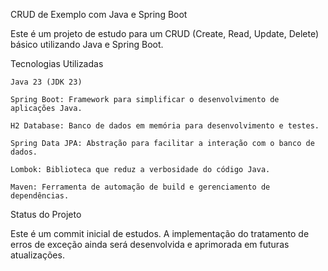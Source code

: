 CRUD de Exemplo com Java e Spring Boot

Este é um projeto de estudo para um CRUD (Create, Read, Update, Delete) básico utilizando Java e Spring Boot.

Tecnologias Utilizadas

    Java 23 (JDK 23)

    Spring Boot: Framework para simplificar o desenvolvimento de aplicações Java.

    H2 Database: Banco de dados em memória para desenvolvimento e testes.

    Spring Data JPA: Abstração para facilitar a interação com o banco de dados.

    Lombok: Biblioteca que reduz a verbosidade do código Java.

    Maven: Ferramenta de automação de build e gerenciamento de dependências.

Status do Projeto

Este é um commit inicial de estudos. A implementação do tratamento de erros de exceção ainda será desenvolvida e aprimorada em futuras atualizações.
